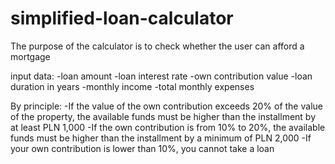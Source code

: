 # simplified-loan-calculator

The purpose of the calculator is to check whether the user can afford a mortgage

input data:
-loan amount
-loan interest rate
-own contribution value
-loan duration in years
-monthly income
-total monthly expenses

By principle:
-If the value of the own contribution exceeds 20% of the value of the property, the available funds must be higher than the installment by at least PLN 1,000
-If the own contribution is from 10% to 20%, the available funds must be higher than the installment by a minimum of PLN 2,000
-If your own contribution is lower than 10%, you cannot take a loan
